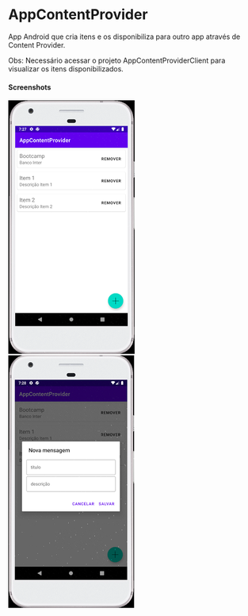 # AppContentProvider

App Android que cria itens e os disponibiliza para outro app através de Content Provider. 

Obs: Necessário acessar o projeto AppContentProviderClient para visualizar os itens disponibilizados.

#### Screenshots

![screenshot01](screenshot01.png)![screenshot02](screenshot02.png)